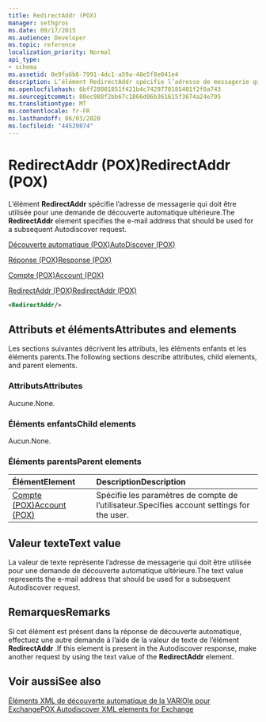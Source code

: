 ```yaml
---
title: RedirectAddr (POX)
manager: sethgros
ms.date: 09/17/2015
ms.audience: Developer
ms.topic: reference
localization_priority: Normal
api_type:
- schema
ms.assetid: 0e9fa6b6-7991-4dc1-a59a-48e5f8e041e4
description: L’élément RedirectAddr spécifie l’adresse de messagerie qui doit être utilisée pour une demande de découverte automatique ultérieure.
ms.openlocfilehash: 6bff28001851f421b4c7429770185401f2f0a743
ms.sourcegitcommit: 88ec988f2bb67c1866d06b361615f3674a24e795
ms.translationtype: MT
ms.contentlocale: fr-FR
ms.lasthandoff: 06/03/2020
ms.locfileid: "44529874"
---
```

# <a name="redirectaddr-pox"></a><span data-ttu-id="ca4be-103">RedirectAddr (POX)</span><span class="sxs-lookup"><span data-stu-id="ca4be-103">RedirectAddr (POX)</span></span>

<span data-ttu-id="ca4be-104">L’élément **RedirectAddr** spécifie l’adresse de messagerie qui doit être utilisée pour une demande de découverte automatique ultérieure.</span><span class="sxs-lookup"><span data-stu-id="ca4be-104">The **RedirectAddr** element specifies the e-mail address that should be used for a subsequent Autodiscover request.</span></span> 
  
[<span data-ttu-id="ca4be-105">Découverte automatique (POX)</span><span class="sxs-lookup"><span data-stu-id="ca4be-105">AutoDiscover (POX)</span></span>](autodiscover-pox.md)
  
[<span data-ttu-id="ca4be-106">Réponse (POX)</span><span class="sxs-lookup"><span data-stu-id="ca4be-106">Response (POX)</span></span>](response-pox.md)
  
[<span data-ttu-id="ca4be-107">Compte (POX)</span><span class="sxs-lookup"><span data-stu-id="ca4be-107">Account (POX)</span></span>](account-pox.md)
  
[<span data-ttu-id="ca4be-108">RedirectAddr (POX)</span><span class="sxs-lookup"><span data-stu-id="ca4be-108">RedirectAddr (POX)</span></span>](redirectaddr-pox.md)
  
```xml
<RedirectAddr/>
```

## <a name="attributes-and-elements"></a><span data-ttu-id="ca4be-109">Attributs et éléments</span><span class="sxs-lookup"><span data-stu-id="ca4be-109">Attributes and elements</span></span>

<span data-ttu-id="ca4be-110">Les sections suivantes décrivent les attributs, les éléments enfants et les éléments parents.</span><span class="sxs-lookup"><span data-stu-id="ca4be-110">The following sections describe attributes, child elements, and parent elements.</span></span>
  
### <a name="attributes"></a><span data-ttu-id="ca4be-111">Attributs</span><span class="sxs-lookup"><span data-stu-id="ca4be-111">Attributes</span></span>

<span data-ttu-id="ca4be-112">Aucune.</span><span class="sxs-lookup"><span data-stu-id="ca4be-112">None.</span></span>
  
### <a name="child-elements"></a><span data-ttu-id="ca4be-113">Éléments enfants</span><span class="sxs-lookup"><span data-stu-id="ca4be-113">Child elements</span></span>

<span data-ttu-id="ca4be-114">Aucun.</span><span class="sxs-lookup"><span data-stu-id="ca4be-114">None.</span></span>
  
### <a name="parent-elements"></a><span data-ttu-id="ca4be-115">Éléments parents</span><span class="sxs-lookup"><span data-stu-id="ca4be-115">Parent elements</span></span>

|<span data-ttu-id="ca4be-116">**Élément**</span><span class="sxs-lookup"><span data-stu-id="ca4be-116">**Element**</span></span>|<span data-ttu-id="ca4be-117">**Description**</span><span class="sxs-lookup"><span data-stu-id="ca4be-117">**Description**</span></span>|
|:-----|:-----|
|[<span data-ttu-id="ca4be-118">Compte (POX)</span><span class="sxs-lookup"><span data-stu-id="ca4be-118">Account (POX)</span></span>](account-pox.md) <br/> |<span data-ttu-id="ca4be-119">Spécifie les paramètres de compte de l’utilisateur.</span><span class="sxs-lookup"><span data-stu-id="ca4be-119">Specifies account settings for the user.</span></span>  <br/> |
   
## <a name="text-value"></a><span data-ttu-id="ca4be-120">Valeur texte</span><span class="sxs-lookup"><span data-stu-id="ca4be-120">Text value</span></span>

<span data-ttu-id="ca4be-121">La valeur de texte représente l’adresse de messagerie qui doit être utilisée pour une demande de découverte automatique ultérieure.</span><span class="sxs-lookup"><span data-stu-id="ca4be-121">The text value represents the e-mail address that should be used for a subsequent Autodiscover request.</span></span>
  
## <a name="remarks"></a><span data-ttu-id="ca4be-122">Remarques</span><span class="sxs-lookup"><span data-stu-id="ca4be-122">Remarks</span></span>

<span data-ttu-id="ca4be-123">Si cet élément est présent dans la réponse de découverte automatique, effectuez une autre demande à l’aide de la valeur de texte de l’élément **RedirectAddr** .</span><span class="sxs-lookup"><span data-stu-id="ca4be-123">If this element is present in the Autodiscover response, make another request by using the text value of the **RedirectAddr** element.</span></span> 
  
## <a name="see-also"></a><span data-ttu-id="ca4be-124">Voir aussi</span><span class="sxs-lookup"><span data-stu-id="ca4be-124">See also</span></span>



[<span data-ttu-id="ca4be-125">Éléments XML de découverte automatique de la VARIOle pour Exchange</span><span class="sxs-lookup"><span data-stu-id="ca4be-125">POX Autodiscover XML elements for Exchange</span></span>](pox-autodiscover-xml-elements-for-exchange.md)

